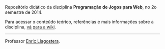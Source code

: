 Repositório didático da disciplina **Programação de Jogos para Web**, no 2o semestre de 2014. 

Para acessar o conteúdo teórico, referências e mais informações sobre a disciplina, [vá para a wiki](https://github.com/progweb2sem2014/repodidatico/wiki).

---

Professor [Enric Llagostera](http://enric.llagostera.com.br).

